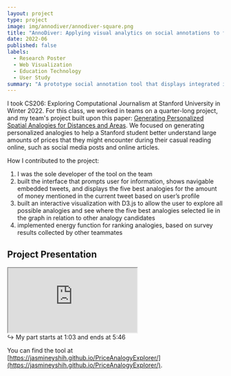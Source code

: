 ```yaml
---
layout: project
type: project
image: img/annodiver/annodiver-square.png
title: "AnnoDiver: Applying visual analytics on social annotations to facilitate balanced research paper discourse"
date: 2022-06
published: false
labels:
  - Research Poster
  - Web Visualization
  - Education Technology
  - User Study
summary: "A prototype social annotation tool that displays integrated interactive visualizations of annotation data to 1) help learners navigate annotation threads and 2) encourage learners to engage in balanced discussions on a research paper"
---
```


I took CS206: Exploring Computational Journalism at Stanford University in Winter 2022. For this class, we worked in teams on a quarter-long project, and my team's project built upon this paper: [Generating Personalized Spatial Analogies for Distances and Areas](http://idl.cs.washington.edu/papers/spatial-analogies/). We focused on generating personalized analogies to help a Stanford student better understand large amounts of prices that they might encounter during their casual reading online, such as social media posts and online articles.


How I contributed to the project:
1. I was the sole developer of the tool on the team
2. built the interface that prompts user for information, shows navigable embedded tweets, and displays the five best analogies for the amount of money mentioned in the current tweet based on user’s profile
3. built an interactive visualization with D3.js to allow the user to explore all possible analogies and see where the five best analogies selected lie in the graph in relation to other analogy candidates
4. implemented energy function for ranking analogies, based on survey results collected by other teammates

## Project Presentation
<div class="ratio ratio-4x3 my-4">
  <iframe src="https://youtu.be/o6727IysaTE" 
          title="Personalized Analogies for Large Prices" 
          allowfullscreen>
  </iframe>
</div>
↪ My part starts at 1:03 and ends at 5:46

You can find the tool at [https://jasmineyshih.github.io/PriceAnalogyExplorer/](https://jasmineyshih.github.io/PriceAnalogyExplorer/).